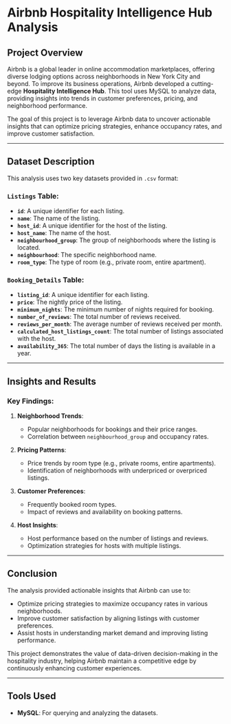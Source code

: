 # Airbnb Hospitality Intelligence Hub Analysis

## Project Overview

Airbnb is a global leader in online accommodation marketplaces, offering diverse lodging options across neighborhoods in New York City and beyond. To improve its business operations, Airbnb developed a cutting-edge **Hospitality Intelligence Hub**. This tool uses MySQL to analyze data, providing insights into trends in customer preferences, pricing, and neighborhood performance.

The goal of this project is to leverage Airbnb data to uncover actionable insights that can optimize pricing strategies, enhance occupancy rates, and improve customer satisfaction.

---

## Dataset Description

This analysis uses two key datasets provided in `.csv` format:

### `Listings` Table:
- **`id`**: A unique identifier for each listing.
- **`name`**: The name of the listing.
- **`host_id`**: A unique identifier for the host of the listing.
- **`host_name`**: The name of the host.
- **`neighbourhood_group`**: The group of neighborhoods where the listing is located.
- **`neighbourhood`**: The specific neighborhood name.
- **`room_type`**: The type of room (e.g., private room, entire apartment).

### `Booking_Details` Table:
- **`listing_id`**: A unique identifier for each listing.
- **`price`**: The nightly price of the listing.
- **`minimum_nights`**: The minimum number of nights required for booking.
- **`number_of_reviews`**: The total number of reviews received.
- **`reviews_per_month`**: The average number of reviews received per month.
- **`calculated_host_listings_count`**: The total number of listings associated with the host.
- **`availability_365`**: The total number of days the listing is available in a year.

---

## Insights and Results

### Key Findings:
1. **Neighborhood Trends**:
   - Popular neighborhoods for bookings and their price ranges.
   - Correlation between `neighbourhood_group` and occupancy rates.

2. **Pricing Patterns**:
   - Price trends by room type (e.g., private rooms, entire apartments).
   - Identification of neighborhoods with underpriced or overpriced listings.

3. **Customer Preferences**:
   - Frequently booked room types.
   - Impact of reviews and availability on booking patterns.

4. **Host Insights**:
   - Host performance based on the number of listings and reviews.
   - Optimization strategies for hosts with multiple listings.

---

## Conclusion

The analysis provided actionable insights that Airbnb can use to:
- Optimize pricing strategies to maximize occupancy rates in various neighborhoods.
- Improve customer satisfaction by aligning listings with customer preferences.
- Assist hosts in understanding market demand and improving listing performance.

This project demonstrates the value of data-driven decision-making in the hospitality industry, helping Airbnb maintain a competitive edge by continuously enhancing customer experiences.

---

## Tools Used
- **MySQL**: For querying and analyzing the datasets.
